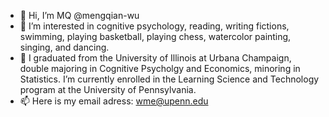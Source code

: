 - 👋 Hi, I’m MQ @mengqian-wu
- 👀 I’m interested in cognitive psychology, reading, writing fictions, swimming, playing basketball, playing chess, watercolor painting, singing, and dancing. 
- 🌱 I graduated from the University of Illinois at Urbana Champaign, double majoring in Cognitive Psycholgy and Economics, minoring in Statistics. 
      I’m currently enrolled in the Learning Science and Technology program at the University of Pennsylvania. 
- 📫 Here is my email adress: wme@upenn.edu

<!---
mengqian-wu/mengqian-wu is a ✨ special ✨ repository because its `README.md` (this file) appears on your GitHub profile.
You can click the Preview link to take a look at your changes.
--->
